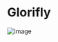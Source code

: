 # Glorifly

![image](https://github.com/user-attachments/assets/fb8f047f-3619-40d5-b64d-2159bc278927)
